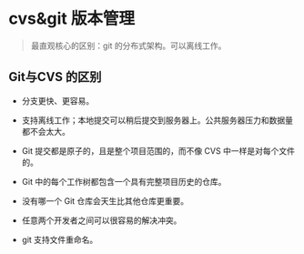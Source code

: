 # cvs&git 版本管理
> 最直观核心的区别：git 的分布式架构。可以离线工作。

## Git与CVS 的区别 

- 分支更快、更容易。

- 支持离线工作；本地提交可以稍后提交到服务器上。公共服务器压力和数据量都不会太大。

- Git 提交都是原子的，且是整个项目范围的，而不像 CVS 中一样是对每个文件的。

- Git 中的每个工作树都包含一个具有完整项目历史的仓库。

- 没有哪一个 Git 仓库会天生比其他仓库更重要。

- 任意两个开发者之间可以很容易的解决冲突。

- git 支持文件重命名。
